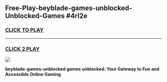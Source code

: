
## Free-Play-beyblade-games-unblocked-Unblocked-Games #4rl2e
<h3>
<a href="https://news.freeplayer.one?title=beyblade-games-unblocked&ref=8M">CLICK TO PLAY</a></h3>
<hr>

<h3>
<a href="https://news.freeplayer.one?title=beyblade-games-unblocked&ref=8M">CLICK 2 PLAY</a>
  
</h3>

<a href="https://news.freeplayer.one?title=beyblade-games-unblocked&ref=8M"><img src="https://clearcache.store/games.png"></a>


**beyblade-games-unblocked games unblocked: Your Gateway to Fun and Accessible Online Gaming**
